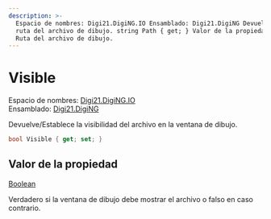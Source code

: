 ```yaml
---
description: >-
  Espacio de nombres: Digi21.DigiNG.IO Ensamblado: Digi21.DigiNG Devuelve la
  ruta del archivo de dibujo. string Path { get; } Valor de la propiedad String
  Ruta del archivo de dibujo.
---
```


# Visible

Espacio de nombres: [Digi21.DigiNG.IO](/digi3d-net/programacion/.net/referencia/digi21.diging/digi21.diging.io/)\
Ensamblado: [Digi21.DigiNG](/digi3d-net/programacion/.net/referencia/digi21.diging.plugin/digi21.diging/)

Devuelve/Establece la visibilidad del archivo en la ventana de dibujo.

```csharp
bool Visible { get; set; }
```

## Valor de la propiedad

[Boolean](https://docs.microsoft.com/en-us/dotnet/api/system.boolean?view=net-5.0)

Verdadero si la ventana de dibujo debe mostrar el archivo o falso en caso contrario.
